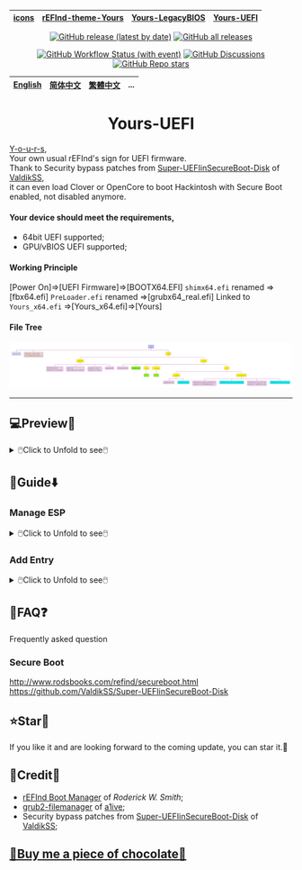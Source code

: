 [icons](https://github.com/M-L-P/icons)|[rEFInd-theme-Yours](https://github.com/M-L-P/rEFInd-theme-Yours)|[Yours-LegacyBIOS](https://github.com/M-L-P/Yours-LegacyBIOS)|[Yours-UEFI](https://github.com/M-L-P/Yours-UEFI)
-|-|-|-

<div align="center">

[![GitHub release (latest by date)](https://img.shields.io/github/v/release/M-L-P/Yours-UEFI)](https://github.com/M-L-P/Yours-UEFI/releases/latest)
[![GitHub all releases](https://img.shields.io/github/downloads/M-L-P/Yours-UEFI/total)](https://github.com/M-L-P/Yours-UEFI/releases)

[![GitHub Workflow Status (with event)](https://img.shields.io/github/actions/workflow/status/M-L-P/Yours-UEFI/%E6%89%93%E5%8C%85.yml)](https://github.com/M-L-P/Yours-UEFI/actions)
[![GitHub Discussions](https://img.shields.io/github/discussions/M-L-P/Yours-UEFI)](https://github.com/M-L-P/Yours-UEFI/discussions)
[![GitHub Repo stars](https://img.shields.io/github/stars/M-L-P/Yours-UEFI?style=social)](https://github.com/M-L-P/Yours-UEFI/stargazers)

</div>

[English](README.md)|[简体中文](README-自述文件.md)|[繁體中文](README-繁體中文.md)|...
--|--|--|--

<h1 align="center">Yours-UEFI</h1>

[Y-o-u-r-s](https://github.com/M-L-P/rEFInd-theme-Yours),<br/>
Your own usual rEFInd's sign for UEFI firmware.<br/>
Thank to Security bypass patches from [Super-UEFIinSecureBoot-Disk](https://github.com/ValdikSS/Super-UEFIinSecureBoot-Disk) of [ValdikSS](https://github.com/ValdikSS),<br/>
it can even load Clover or OpenCore to boot Hackintosh with Secure Boot enabled, not disabled anymore.
#### Your device should meet the requirements,
- 64bit UEFI supported;
- GPU/vBIOS UEFI supported;
#### Working Principle
[Power On]=>[UEFI Firmware]=>[BOOTX64.EFI] `shimx64.efi` renamed =>[fbx64.efi] `PreLoader.efi` renamed =>[grubx64_real.efi] Linked to `Yours_x64.efi` =>[Yours_x64.efi]=>[Yours]<br/>
#### File Tree
<img src="https://raw.githubusercontent.com/M-L-P/.github/main/screenshots/Yours-UEFI/Yours-UEFI.png">

-----------------------------------------------------------------------------------------------------------------------------------
## 💻️Preview👀

<details>
<summary>🖱️Click to Unfold to see🖱️</summary>

<img src="https://raw.githubusercontent.com/M-L-P/.github/main/screenshots/Yours-UEFI/about.real.png">
<img src="https://raw.githubusercontent.com/M-L-P/.github/main/screenshots/Yours/1080p.M.big.png">
</details>

## 🧭Guide⬇️

### Manage ESP
<details>
<summary>🖱️Click to Unfold to see🖱️</summary>

#### Copy in ESP
- Delete the folder `ESP: ESP\EFI\Boot`;
- Copy the folder `zip: ESP\EFI\Yours` into `ESP: \EFI`;
- Copy the folder `zip: ESP\EFI\BOOT` into `ESP: \EFI`;
- Copy the file `zip: ESP\startup.nsh` into `ESP: \`;
- Copy the file `zip: ESP\ENROLL_THIS_KEY_IN_MOKMANAGER.cer` into `ESP: \`;

#### For Hackintosh
In order to ensure 
- that the graphical interface is NOT going to be interrupted by codes;
- that it will support Secure Boot;

<details>
<summary>🖱️Click to Unfold to see🖱️</summary>

File Name|Directory|Principle|Function
-|-|-|-
`GRUB_PreLoader_CLOVER.efi`|`EFI\Yours\efi\Hackintosh`|Linked to `EFI\CLOVER\CLOVERX64.efi`|PreLoader CloverBootloader
`GRUB_PreLoader_CLOVER.png`|`EFI\Yours\efi\Hackintosh`|To display icon with the same name|Used to display icon of Clover
`GRUB_PreLoader_OC.efi`|`EFI\Yours\efi\Hackintosh`|Linked to `EFI\OC\OpenCore.efi`|PreLoader OpenCore
`GRUB_PreLoader_OC.png`|`EFI\Yours\efi\Hackintosh`|To display icon with the same name|Used to display icon of OC

#### For OpenCore
- Set `LauncherOption=System` by editing `config.plist`;

#### Without Hackintosh
- You can select the icon of Clover or OC, press [Delete], and hide the corresponding entry.
</details>

</details>

### Add Entry
<details>
<summary>🖱️Click to Unfold to see🖱️</summary>
https://www.diskgenius.com/manual/set-uefi-bios-boot-entries.php

[<img src="https://github.com/M-L-P/Yours-UEFI/assets/69227436/df531a15-a171-49c3-8c8a-59447c2f396e">](https://www.diskgenius.com/manual/set-uefi-bios-boot-entries.php)

</details>

## 📝FAQ❓️
Frequently asked question
### Secure Boot
http://www.rodsbooks.com/refind/secureboot.html<br/>
https://github.com/ValdikSS/Super-UEFIinSecureBoot-Disk

## ⭐Star🌟
If you like it and are looking forward to the coming update, you can star it.💫

## 🎉Credit🎊
- [rEFInd Boot Manager](http://www.rodsbooks.com/refind/) of *Roderick W. Smith*;
- [grub2-filemanager](https://github.com/a1ive/grub2-filemanager) of [a1ive](https://github.com/a1ive);
- Security bypass patches from [Super-UEFIinSecureBoot-Disk](https://github.com/ValdikSS/Super-UEFIinSecureBoot-Disk) of [ValdikSS](https://github.com/ValdikSS);

## [🧁Buy me a piece of chocolate🍫](https://github.com/M-L-P/.github/blob/main/profile/chocolate/README.md)